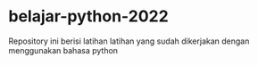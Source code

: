 # belajar-python-2022
Repository ini berisi latihan latihan yang sudah dikerjakan dengan menggunakan bahasa python
